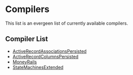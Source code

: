 # Compilers

This list is an evergeen list of currently available compilers.

## Compiler List

<!-- START_COMPILER_LIST -->
* [ActiveRecordAssociationsPersisted](compiler_activerecordassociationspersisted.md)
* [ActiveRecordColumnsPersisted](compiler_activerecordcolumnspersisted.md)
* [MoneyRails](compiler_moneyrails.md)
* [StateMachinesExtended](compiler_statemachinesextended.md)
<!-- END_COMPILER_LIST -->
